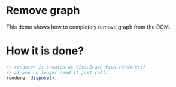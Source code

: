# Remove graph

This demo shows how to completely remove graph from the DOM.

# How it is done?

``` js
// renderer is created as Viva.Graph.View.renderer()
// if you no longer need it just call:
renderer.dispose();
```
